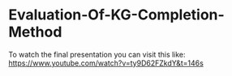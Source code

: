 # Evaluation-Of-KG-Completion-Method

To watch the final presentation you can visit this like: https://www.youtube.com/watch?v=ty9D62FZkdY&t=146s
